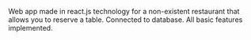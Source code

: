 Web app made in react.js technology for a non-existent restaurant that allows you to reserve a table. Connected to database. All basic features implemented.
